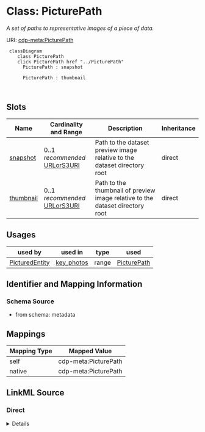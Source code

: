 

# Class: PicturePath


_A set of paths to representative images of a piece of data._





URI: [cdp-meta:PicturePath](metadataPicturePath)






```mermaid
 classDiagram
    class PicturePath
    click PicturePath href "../PicturePath"
      PicturePath : snapshot
        
      PicturePath : thumbnail
        
      
```




<!-- no inheritance hierarchy -->


## Slots

| Name | Cardinality and Range | Description | Inheritance |
| ---  | --- | --- | --- |
| [snapshot](snapshot.md) | 0..1 _recommended_ <br/> [URLorS3URI](URLorS3URI.md) | Path to the dataset preview image relative to the dataset directory root | direct |
| [thumbnail](thumbnail.md) | 0..1 _recommended_ <br/> [URLorS3URI](URLorS3URI.md) | Path to the thumbnail of preview image relative to the dataset directory root | direct |





## Usages

| used by | used in | type | used |
| ---  | --- | --- | --- |
| [PicturedEntity](PicturedEntity.md) | [key_photos](key_photos.md) | range | [PicturePath](PicturePath.md) |






## Identifier and Mapping Information







### Schema Source


* from schema: metadata




## Mappings

| Mapping Type | Mapped Value |
| ---  | ---  |
| self | cdp-meta:PicturePath |
| native | cdp-meta:PicturePath |







## LinkML Source

<!-- TODO: investigate https://stackoverflow.com/questions/37606292/how-to-create-tabbed-code-blocks-in-mkdocs-or-sphinx -->

### Direct

<details>
```yaml
name: PicturePath
description: A set of paths to representative images of a piece of data.
from_schema: metadata
attributes:
  snapshot:
    name: snapshot
    description: Path to the dataset preview image relative to the dataset directory
      root.
    from_schema: metadata
    exact_mappings:
    - cdp-common:snapshot
    rank: 1000
    alias: snapshot
    owner: PicturePath
    domain_of:
    - PicturePath
    range: URLorS3URI
    recommended: true
    inlined: true
    inlined_as_list: true
    pattern: ^(((https?|s3)://)|cryoetportal-rawdatasets-dev).*$
  thumbnail:
    name: thumbnail
    description: Path to the thumbnail of preview image relative to the dataset directory
      root.
    from_schema: metadata
    exact_mappings:
    - cdp-common:thumbnail
    rank: 1000
    alias: thumbnail
    owner: PicturePath
    domain_of:
    - PicturePath
    range: URLorS3URI
    recommended: true
    inlined: true
    inlined_as_list: true
    pattern: ^(((https?|s3)://)|cryoetportal-rawdatasets-dev).*$

```
</details>

### Induced

<details>
```yaml
name: PicturePath
description: A set of paths to representative images of a piece of data.
from_schema: metadata
attributes:
  snapshot:
    name: snapshot
    description: Path to the dataset preview image relative to the dataset directory
      root.
    from_schema: metadata
    exact_mappings:
    - cdp-common:snapshot
    rank: 1000
    alias: snapshot
    owner: PicturePath
    domain_of:
    - PicturePath
    range: URLorS3URI
    recommended: true
    inlined: true
    inlined_as_list: true
    pattern: ^(((https?|s3)://)|cryoetportal-rawdatasets-dev).*$
  thumbnail:
    name: thumbnail
    description: Path to the thumbnail of preview image relative to the dataset directory
      root.
    from_schema: metadata
    exact_mappings:
    - cdp-common:thumbnail
    rank: 1000
    alias: thumbnail
    owner: PicturePath
    domain_of:
    - PicturePath
    range: URLorS3URI
    recommended: true
    inlined: true
    inlined_as_list: true
    pattern: ^(((https?|s3)://)|cryoetportal-rawdatasets-dev).*$

```
</details>